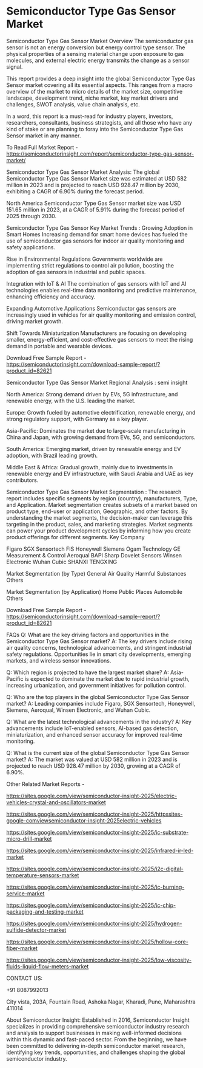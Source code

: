 <h1>Semiconductor Type Gas Sensor Market</h1>
Semiconductor Type Gas Sensor Market Overview
The semiconductor gas sensor is not an energy conversion but energy control type sensor. The physical properties of a sensing material change upon exposure to gas molecules, and external electric energy transmits the change as a sensor signal.

This report provides a deep insight into the global Semiconductor Type Gas Sensor market covering all its essential aspects. This ranges from a macro overview of the market to micro details of the market size, competitive landscape, development trend, niche market, key market drivers and challenges, SWOT analysis, value chain analysis, etc.

In a word, this report is a must-read for industry players, investors, researchers, consultants, business strategists, and all those who have any kind of stake or are planning to foray into the Semiconductor Type Gas Sensor market in any manner.

To Read Full Market Report -
https://semiconductorinsight.com/report/semiconductor-type-gas-sensor-market/

Semiconductor Type Gas Sensor Market Analysis:
The global Semiconductor Type Gas Sensor Market size was estimated at USD 582 million in 2023 and is projected to reach USD 928.47 million by 2030, exhibiting a CAGR of 6.90% during the forecast period.

North America Semiconductor Type Gas Sensor market size was USD 151.65 million in 2023, at a CAGR of 5.91% during the forecast period of 2025 through 2030.

Semiconductor Type Gas Sensor Key Market Trends :
Growing Adoption in Smart Homes
Increasing demand for smart home devices has fueled the use of semiconductor gas sensors for indoor air quality monitoring and safety applications.

Rise in Environmental Regulations
Governments worldwide are implementing strict regulations to control air pollution, boosting the adoption of gas sensors in industrial and public spaces.

Integration with IoT & AI
The combination of gas sensors with IoT and AI technologies enables real-time data monitoring and predictive maintenance, enhancing efficiency and accuracy.

Expanding Automotive Applications
Semiconductor gas sensors are increasingly used in vehicles for air quality monitoring and emission control, driving market growth.

Shift Towards Miniaturization
Manufacturers are focusing on developing smaller, energy-efficient, and cost-effective gas sensors to meet the rising demand in portable and wearable devices.

Download Free Sample Report -
https://semiconductorinsight.com/download-sample-report/?product_id=82621

Semiconductor Type Gas Sensor Market Regional Analysis :
semi insight

North America:
Strong demand driven by EVs, 5G infrastructure, and renewable energy, with the U.S. leading the market.

Europe:
Growth fueled by automotive electrification, renewable energy, and strong regulatory support, with Germany as a key player.

Asia-Pacific:
Dominates the market due to large-scale manufacturing in China and Japan, with growing demand from EVs, 5G, and semiconductors.

South America:
Emerging market, driven by renewable energy and EV adoption, with Brazil leading growth.

Middle East & Africa:
Gradual growth, mainly due to investments in renewable energy and EV infrastructure, with Saudi Arabia and UAE as key contributors.

Semiconductor Type Gas Sensor Market Segmentation :
The research report includes specific segments by region (country), manufacturers, Type, and Application. Market segmentation creates subsets of a market based on product type, end-user or application, Geographic, and other factors. By understanding the market segments, the decision-maker can leverage this targeting in the product, sales, and marketing strategies. Market segments can power your product development cycles by informing how you create product offerings for different segments.
Key Company

Figaro
SGX Sensortech
FIS
Honeywell
Siemens
Ogam Technology
GE Measurement & Control
Aeroqual
BAPI
Sharp
Dovelet Sensors
Winsen Electronic
Wuhan Cubic
SHANXI TENGXING

Market Segmentation (by Type)
General Air Quality
Harmful Substances
Others

Market Segmentation (by Application)
Home
Public Places
Automobile
Others

Download Free Sample Report -
https://semiconductorinsight.com/download-sample-report/?product_id=82621

FAQs
Q: What are the key driving factors and opportunities in the Semiconductor Type Gas Sensor market?
A: The key drivers include rising air quality concerns, technological advancements, and stringent industrial safety regulations. Opportunities lie in smart city developments, emerging markets, and wireless sensor innovations.

Q: Which region is projected to have the largest market share?
A: Asia-Pacific is expected to dominate the market due to rapid industrial growth, increasing urbanization, and government initiatives for pollution control.

Q: Who are the top players in the global Semiconductor Type Gas Sensor market?
A: Leading companies include Figaro, SGX Sensortech, Honeywell, Siemens, Aeroqual, Winsen Electronic, and Wuhan Cubic.

Q: What are the latest technological advancements in the industry?
A: Key advancements include IoT-enabled sensors, AI-based gas detection, miniaturization, and enhanced sensor accuracy for improved real-time monitoring.

Q: What is the current size of the global Semiconductor Type Gas Sensor market?
A: The market was valued at USD 582 million in 2023 and is projected to reach USD 928.47 million by 2030, growing at a CAGR of 6.90%.

Other Related Market Reports -

https://sites.google.com/view/semiconductor-insight-2025/electric-vehicles-crystal-and-oscillators-market

https://sites.google.com/view/semiconductor-insight-2025/httpssites-google-comviewsemiconductor-insight-2025electric-vehicles

https://sites.google.com/view/semiconductor-insight-2025/ic-substrate-micro-drill-market

https://sites.google.com/view/semiconductor-insight-2025/infrared-ir-led-market

https://sites.google.com/view/semiconductor-insight-2025/i2c-digital-temperature-sensors-market

https://sites.google.com/view/semiconductor-insight-2025/ic-burning-service-market

https://sites.google.com/view/semiconductor-insight-2025/ic-chip-packaging-and-testing-market

https://sites.google.com/view/semiconductor-insight-2025/hydrogen-sulfide-detector-market

https://sites.google.com/view/semiconductor-insight-2025/hollow-core-fiber-market

https://sites.google.com/view/semiconductor-insight-2025/low-viscosity-fluids-liquid-flow-meters-market

CONTACT US:

+91 8087992013

City vista, 203A, Fountain Road, Ashoka Nagar, Kharadi, Pune, Maharashtra 411014

About Semiconductor Insight:
Established in 2016, Semiconductor Insight specializes in providing comprehensive semiconductor industry research and analysis to support businesses in making well-informed decisions within this dynamic and fast-paced sector. From the beginning, we have been committed to delivering in-depth semiconductor market research, identifying key trends, opportunities, and challenges shaping the global semiconductor industry.
